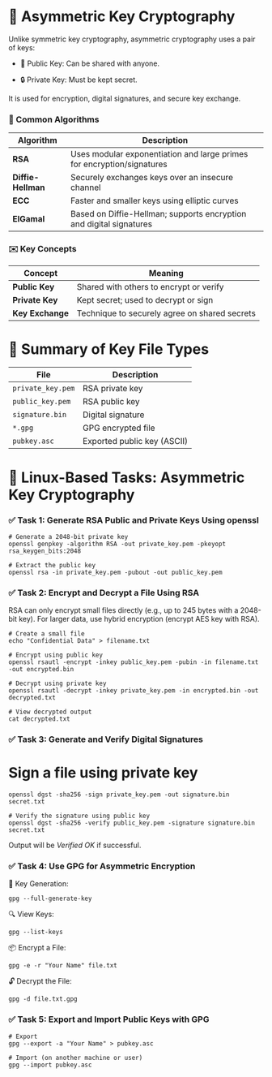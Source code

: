 
# 🔐 Asymmetric Key Cryptography
Unlike symmetric key cryptography, asymmetric cryptography uses a pair of keys:
- 🔑 Public Key: Can be shared with anyone.
  
- 🔒 Private Key: Must be kept secret.

It is used for encryption, digital signatures, and secure key exchange.
### 🔢 Common Algorithms
| Algorithm          | Description                                                            |
| ------------------ | ---------------------------------------------------------------------- |
| **RSA**            | Uses modular exponentiation and large primes for encryption/signatures |
| **Diffie-Hellman** | Securely exchanges keys over an insecure channel                       |
| **ECC**            | Faster and smaller keys using elliptic curves                          |
| **ElGamal**        | Based on Diffie-Hellman; supports encryption and digital signatures    |
### ✉️ Key Concepts
| Concept          | Meaning                                       |
| ---------------- | --------------------------------------------- |
| **Public Key**   | Shared with others to encrypt or verify       |
| **Private Key**  | Kept secret; used to decrypt or sign          |
| **Key Exchange** | Technique to securely agree on shared secrets |
# 🔄 Summary of Key File Types
| File              | Description                 |
| ----------------- | --------------------------- |
| `private_key.pem` | RSA private key             |
| `public_key.pem`  | RSA public key              |
| `signature.bin`   | Digital signature           |
| `*.gpg`           | GPG encrypted file          |
| `pubkey.asc`      | Exported public key (ASCII) |
# 🐧 Linux-Based Tasks: Asymmetric Key Cryptography
### ✅ Task 1: Generate RSA Public and Private Keys Using openssl
```
# Generate a 2048-bit private key
openssl genpkey -algorithm RSA -out private_key.pem -pkeyopt rsa_keygen_bits:2048

# Extract the public key
openssl rsa -in private_key.pem -pubout -out public_key.pem
```
### ✅ Task 2: Encrypt and Decrypt a File Using RSA
RSA can only encrypt small files directly (e.g., up to 245 bytes with a 2048-bit key). For larger data, use hybrid encryption (encrypt AES key with RSA).
```
# Create a small file
echo "Confidential Data" > filename.txt

# Encrypt using public key
openssl rsautl -encrypt -inkey public_key.pem -pubin -in filename.txt -out encrypted.bin

# Decrypt using private key
openssl rsautl -decrypt -inkey private_key.pem -in encrypted.bin -out decrypted.txt

# View decrypted output
cat decrypted.txt
```
### ✅ Task 3: Generate and Verify Digital Signatures
# Sign a file using private key
```
openssl dgst -sha256 -sign private_key.pem -out signature.bin secret.txt

# Verify the signature using public key
openssl dgst -sha256 -verify public_key.pem -signature signature.bin secret.txt
```
 Output will be *Verified OK* if successful.
### ✅ Task 4: Use GPG for Asymmetric Encryption
🔑 Key Generation:
```
gpg --full-generate-key
```
🔍 View Keys:
```
gpg --list-keys
```
📦 Encrypt a File:
```
gpg -e -r "Your Name" file.txt
```
🔓 Decrypt the File:
```
gpg -d file.txt.gpg
```
### ✅ Task 5: Export and Import Public Keys with GPG
```
# Export
gpg --export -a "Your Name" > pubkey.asc

# Import (on another machine or user)
gpg --import pubkey.asc
```
